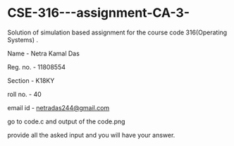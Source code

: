 # CSE-316---assignment-CA-3-
Solution of simulation based assignment for the course code 316(Operating Systems) .

Name - Netra Kamal Das

Reg. no. - 11808554

Section - K18KY

roll no. - 40

email id - netradas244@gmail.com

go to code.c and output of the code.png

provide all the asked input and you will have your answer.


